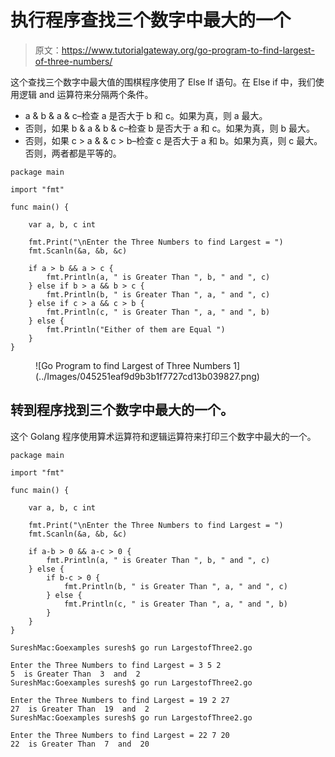 # 执行程序查找三个数字中最大的一个

> 原文：<https://www.tutorialgateway.org/go-program-to-find-largest-of-three-numbers/>

这个查找三个数字中最大值的围棋程序使用了 Else If 语句。在 Else if 中，我们使用逻辑 and 运算符来分隔两个条件。

*   a & b & a & c–检查 a 是否大于 b 和 c。如果为真，则 a 最大。
*   否则，如果 b & a & b & c–检查 b 是否大于 a 和 c。如果为真，则 b 最大。
*   否则，如果 c > a & & c > b–检查 c 是否大于 a 和 b。如果为真，则 c 最大。否则，两者都是平等的。

```
package main

import "fmt"

func main() {

    var a, b, c int

    fmt.Print("\nEnter the Three Numbers to find Largest = ")
    fmt.Scanln(&a, &b, &c)

    if a > b && a > c {
        fmt.Println(a, " is Greater Than ", b, " and ", c)
    } else if b > a && b > c {
        fmt.Println(b, " is Greater Than ", a, " and ", c)
    } else if c > a && c > b {
        fmt.Println(c, " is Greater Than ", a, " and ", b)
    } else {
        fmt.Println("Either of them are Equal ")
    }
}
```

<figure class="wp-block-image size-large">![Go Program to find Largest of Three Numbers 1](../Images/045251eaf9d9b3b1f7727cd13b039827.png)</figure>

## 转到程序找到三个数字中最大的一个。

这个 Golang 程序使用算术运算符和逻辑运算符来打印三个数字中最大的一个。

```
package main

import "fmt"

func main() {

    var a, b, c int

    fmt.Print("\nEnter the Three Numbers to find Largest = ")
    fmt.Scanln(&a, &b, &c)

    if a-b > 0 && a-c > 0 {
        fmt.Println(a, " is Greater Than ", b, " and ", c)
    } else {
        if b-c > 0 {
            fmt.Println(b, " is Greater Than ", a, " and ", c)
        } else {
            fmt.Println(c, " is Greater Than ", a, " and ", b)
        }
    }
}
```

```
SureshMac:Goexamples suresh$ go run LargestofThree2.go

Enter the Three Numbers to find Largest = 3 5 2
5  is Greater Than  3  and  2
SureshMac:Goexamples suresh$ go run LargestofThree2.go

Enter the Three Numbers to find Largest = 19 2 27
27  is Greater Than  19  and  2
SureshMac:Goexamples suresh$ go run LargestofThree2.go

Enter the Three Numbers to find Largest = 22 7 20
22  is Greater Than  7  and  20
```